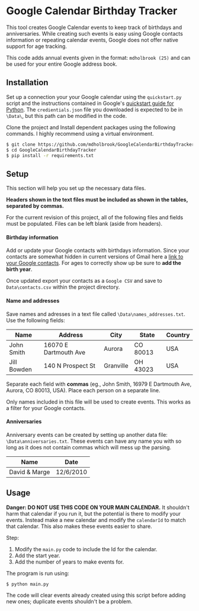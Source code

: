 # Google Calendar Birthday Tracker

This tool creates Google Calendar events to keep track of birthdays and anniversaries. While creating such events is easy using Google contacts information or repeating calendar events, Google does not offer native support for age tracking. 

This code adds annual events given in the format: `mdholbrook (25)` and can be used for your entire Google address book.

## Installation
Set up a connection your your Google calendar using the `quickstart.py` script and the instructions contained in Google's [quickstart guide for Python](https://developers.google.com/calendar/quickstart/python). The `credientials.json` file you downloaded is expected to be in `\Data\`, but this path can be modified in the code.

Clone the project and Install dependent packages using the following commands. I highly recommend using a virtual environment.
```sh
$ git clone https://github.com/mdholbrook/GoogleCalendarBirthdayTracker.git
$ cd GoogleCalendarBirthdayTracker
$ pip install -r requirements.txt
```

## Setup
This section will help you set up the necessary data files. 

**Headers shown in the text files must be included as shown in the tables, separated by commas.**

For the current revision of this project, all of the following files and fields must be populated. Files can be left blank (aside from headers).
#### Birthday information
Add or update your Google contacts with birthdays information. Since your contacts are somewhat hidden in current versions of Gmail here a [link to your Google contacts](https://contacts.google.com/?hl=en). For ages to correctly show up be sure to **add the birth year**.

Once updated export your contacts as a `Google CSV` and save to `Data\contacts.csv` within the project directory.

#### Name and addresses
Save names and adresses in a text file called `\Data\names_addresses.txt`. Use the following fields:

|Name|Address|City|State|Country|
| --- | ------ | --- | ---- | ----- |
|John Smith|16070 E Dartmouth Ave| Aurora| CO 80013| USA|
|Jill Bowden| 140 N Prospect St| Granville| OH 43023| USA|

Separate each field with **commas** (eg., John Smith, 16979 E Dartmouth Ave, Aurora, CO 80013, USA). Place each person on a separate line.

Only names included in this file will be used to create events. This works as a filter for your Google contacts.

#### Anniversaries

Anniversary events can be created by setting up another data file: `\Data\anniversaries.txt`. These events can have any name you with so long as it does not contain commas which will mess up the parsing. 

|Name|Date|
| ---|---|
|David & Marge|12/6/2010|


## Usage
**Danger: DO NOT USE THIS CODE ON YOUR MAIN CALENDAR.** It shouldn't harm that calendar if you run it, but the potential is there to modify your events. Instead make a new calendar and modify the `calendarId` to match that calendar. This also makes these events easier to share. 

Step:
1. Modify the `main.py` code to include the Id for the calendar.
2. Add the start year.
3. Add the number of years to make events for.

The program is run using:
```sh
$ python main.py
```

The code will clear events already created using this script before adding new ones; duplicate events shouldn't be a problem.

